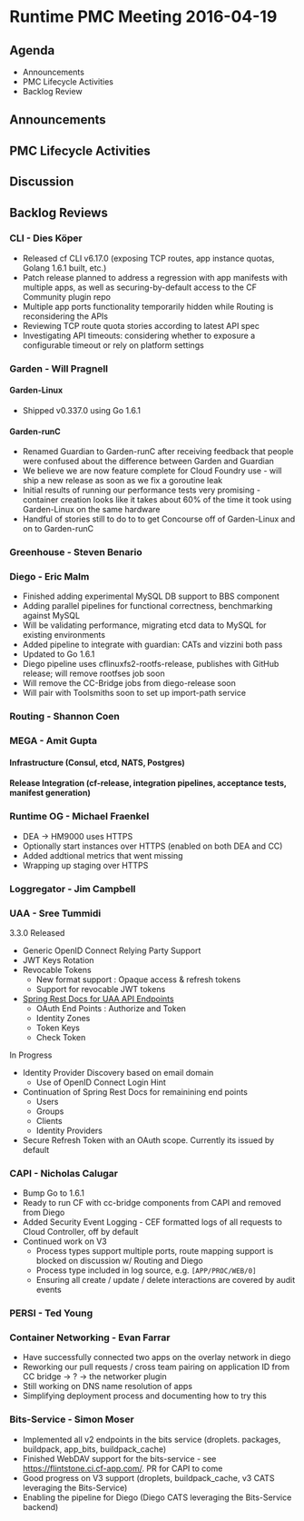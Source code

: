 # Runtime PMC Meeting 2016-04-19

## Agenda
* Announcements
* PMC Lifecycle Activities
* Backlog Review

## Announcements


## PMC Lifecycle Activities


## Discussion


## Backlog Reviews

### CLI - Dies Köper
- Released cf CLI v6.17.0 (exposing TCP routes, app instance quotas, Golang 1.6.1 built, etc.)
- Patch release planned to address a regression with app manifests with multiple apps, as well as securing-by-default access to the CF Community plugin repo
- Multiple app ports functionality temporarily hidden while Routing is reconsidering the APIs
- Reviewing TCP route quota stories according to latest API spec
- Investigating API timeouts: considering whether to exposure a configurable timeout or rely on platform settings

### Garden - Will Pragnell

#### Garden-Linux

- Shipped v0.337.0 using Go 1.6.1

#### Garden-runC

- Renamed Guardian to Garden-runC after receiving feedback that people were confused about the difference between Garden and Guardian
- We believe we are now feature complete for Cloud Foundry use - will ship a new release as soon as we fix a goroutine leak
- Initial results of running our performance tests very promising - container creation looks like it takes about 60% of the time it took using Garden-Linux on the same hardware
- Handful of stories still to do to to get Concourse off of Garden-Linux and on to Garden-runC

### Greenhouse - Steven Benario

### Diego - Eric Malm

- Finished adding experimental MySQL DB support to BBS component
- Adding parallel pipelines for functional correctness, benchmarking against MySQL
- Will be validating performance, migrating etcd data to MySQL for existing environments
- Added pipeline to integrate with guardian: CATs and vizzini both pass
- Updated to Go 1.6.1
- Diego pipeline uses cflinuxfs2-rootfs-release, publishes with GitHub release; will remove rootfses job soon
- Will remove the CC-Bridge jobs from diego-release soon
- Will pair with Toolsmiths soon to set up import-path service


### Routing - Shannon Coen

### MEGA - Amit Gupta

#### Infrastructure (Consul, etcd, NATS, Postgres)

#### Release Integration (cf-release, integration pipelines, acceptance tests, manifest generation)

### Runtime OG - Michael Fraenkel
- DEA -> HM9000 uses HTTPS
- Optionally start instances over HTTPS (enabled on both DEA and CC)
- Added addtional metrics that went missing
- Wrapping up staging over HTTPS

### Loggregator - Jim Campbell

### UAA - Sree Tummidi

3.3.0 Released
- Generic OpenID Connect Relying Party Support
- JWT Keys Rotation
- Revocable Tokens  
  - New format support : Opaque access & refresh tokens
  - Support for revocable JWT tokens
- [Spring Rest Docs for UAA API Endpoints](http://docs.cloudfoundry.com/uaa/)
  - OAuth End Points : Authorize and Token
  - Identity Zones
  - Token Keys
  - Check Token

In Progress
- Identity Provider Discovery based on email domain
  - Use of OpenID Connect Login Hint
- Continuation of Spring Rest Docs for remainining end points
  - Users
  - Groups
  - Clients
  - Identity Providers
- Secure Refresh Token with an OAuth scope. Currently its issued by default


### CAPI - Nicholas Calugar
- Bump Go to 1.6.1
- Ready to run CF with cc-bridge components from CAPI and removed from Diego
- Added Security Event Logging - CEF formatted logs of all requests to Cloud Controller, off by default
- Continued work on V3
  - Process types support multiple ports, route mapping support is blocked on discussion w/ Routing and Diego
  - Process type included in log source, e.g. `[APP/PROC/WEB/0]`
  - Ensuring all create / update / delete interactions are covered by audit events

### PERSI - Ted Young

### Container Networking - Evan Farrar
- Have successfully connected two apps on the overlay network in diego
- Reworking our pull requests / cross team pairing on application ID from CC bridge -> ? -> the networker plugin
- Still working on DNS name resolution of apps
- Simplifying deployment process and documenting how to try this

### Bits-Service - Simon Moser

- Implemented all v2 endpoints in the bits service (droplets. packages, buildpack, app_bits, buildpack_cache)
- Finished WebDAV support for the bits-service - see https://flintstone.ci.cf-app.com/. PR for CAPI to come 
- Good progress on V3 support (droplets, buildpack_cache, v3 CATS leveraging the Bits-Service) 
- Enabling the pipeline for Diego (Diego CATS leveraging the Bits-Service backend)


